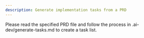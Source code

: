 ```yaml
---
description: Generate implementation tasks from a PRD
---
```


Please read the specified PRD file and follow the process in .ai-dev/generate-tasks.md to create a task list.
